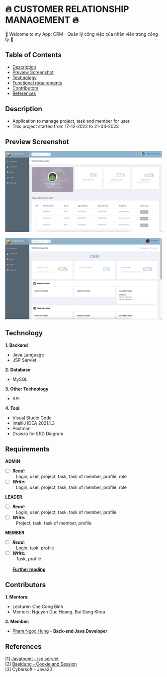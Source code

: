 # :fire: CUSTOMER RELATIONSHIP MANAGEMENT :fire:
:wave: Welcome to my App: CRM - Quản lý công việc của nhân viên trong công ty :wave:

## Table of Contents
- [Description](#description)
- [Preview Screenshot](#preview-screenshot)
- [Technology](#technology)
- [Functional requirements](#requirements)
- [Contributors](#contributors)
- [References](#references)

## Description
- Application to manage project, task and member for user.
- This project started from 17-12-2022 to 21-04-2023

## Preview Screenshot

<div align="center">
  <img src="https://raw.githubusercontent.com/gherangme/crm-app/main/pic/Preview%20Screenshot.png"><br><br>
  <img src="https://raw.githubusercontent.com/gherangme/crm-app/main/pic/Preview.png">
  
</div>
  
## Technology

**1. Backend**
  - Java Language
  - JSP Servlet

**2. Database**
  - MySQL

**3. Other Technology**
- API

**4. Tool**
  - Visual Studio Code
  - IntelliJ IDEA 2021.1.3
  - Postman
  - Draw.io for ERD Diagram

## Requirements

**ADMIN**
  - [ ] ***Read:*** <br>
  &ensp; Login, user, project, task, task of member, profile, role
  - [ ] ***Write:*** <br>
  &ensp; Login, user, project, task, task of member, profile, role
  
**LEADER**
  - [ ] ***Read:*** <br>
  &ensp; Login, user, project, task, task of member, profile
  - [ ] ***Write:*** <br>
  &ensp; Project, task, task of member, profile
  
**MEMBER**
  - [ ] ***Read:*** <br>
  &ensp; Login, task, profile
  - [ ] ***Write:*** <br>
  &ensp; Task, profile <br><br>
[**Further reading**](https://github.com/gherangme/crm-app/tree/main/pic)

## Contributors
**1. Mentors:**
- Lecturer: Che Cong Binh
- Mentors: Nguyen Duc Hoang, Bui Dang Khoa

**2. Member:**
- [Pham Ngoc Hung](https://github.com/gherangme) - **Back-end Java Developer**

## References
[1] [Javatpoint - jsp servlet](javatpoint.com/servlet-tutorial) <br>
[2] [Baeldung - Cookie and Session](https://www.baeldung.com/java-servlet-cookies-session) <br>
[3] Cybersoft - Java20
